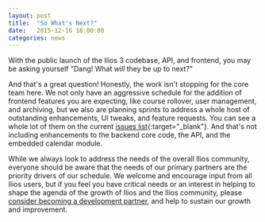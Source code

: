 ```yaml
---
layout: post
title:  "So What's Next?"
date:   2015-12-16 18:00:00
categories: news
---
```


With the public launch of the Ilios 3 codebase, API, and frontend, you may be asking yourself "Dang! What *will* they be up to next?"

And that's a great question! Honestly, the work isn't stopping for the core team here. We not only have an aggressive schedule for the addition of frontend features you are expecting, like course rollover, user management, and archiving, but we also are planning sprints to address a whole host of outstanding enhancements, UI tweaks, and feature requests. You can see a whole lot of them on the current [issues list](https://github.com/ilios/frontend/issues){:target="_blank"}. And that's not including enhancements to the backend core code, the API, and the embedded calendar module.

While we always look to address the needs of the overall Ilios community, everyone should be aware that the needs of our primary partners are the priority drivers of our schedule. We welcome and encourage input from all Ilios users, but if you feel you have critical needs or an interest in helping to shape the agenda of the growth of Ilios and the Ilios community, please [consider becoming a development partner](mailto:info@iliosproject.org?subject=PartnershipInquiry), and help to sustain our growth and improvement.
